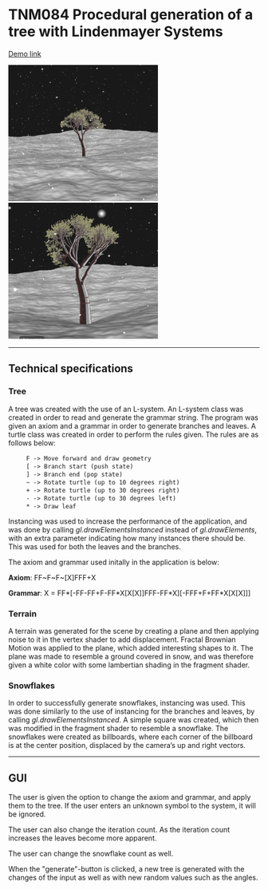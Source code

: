 # TNM084 Procedural generation of a tree with Lindenmayer Systems

[Demo link](https://iriskotsinas.github.io/TNM084-L-System-Project/)

<img src="images/tree2.png" width="300" /> <img src="images/tree3.png" width="300" />

***

## Technical specifications

### Tree
A tree was created with the use of an L-system. An L-system class was created in order to read and generate the grammar string. The program was given an axiom and a grammar in order to generate branches and leaves. A turtle class was created in order to perform the rules given. The rules are as follows below:

         F -> Move forward and draw geometry
         [ -> Branch start (push state)
         ] -> Branch end (pop state)  
         ~ -> Rotate turtle (up to 10 degrees right)
         + -> Rotate turtle (up to 30 degrees right)
         - -> Rotate turtle (up to 30 degrees left)
         * -> Draw leaf

Instancing was used to increase the performance of the application, and was done by calling *gl.drawElementsInstanced* instead of *gl.drawElements*, with an extra parameter indicating how many instances there should be. This was used for both the leaves and the branches.

The axiom and grammar used initally in the application is below:

**Axiom**: FF~F~F~[X]FFF+X

**Grammar**: X = FF*[-FF-FF+F-FF\*X[X[X]]FFF-FF\*X][-FFF+F+FF\*X[X[X]]]

### Terrain
A terrain was generated for the scene by creating a plane and then applying noise to it in the vertex shader to add displacement. Fractal Brownian Motion was applied to the plane, which added interesting shapes to it. The plane was made to resemble a ground covered in snow, and was therefore given a white color with some lambertian shading in the fragment shader.

### Snowflakes
In order to successfully generate snowflakes, instancing was used. This was done similarly to the use of instancing for the branches and leaves, by calling  *gl.drawElementsInstanced*. A simple square was created, which then was modified in the fragment shader to resemble a snowflake. The snowflakes were created as billboards, where each corner of the billboard is at the center position, displaced by the camera’s up and right vectors.

***

## GUI
The user is given the option to change the axiom and grammar, and apply them to the tree. If the user enters an unknown symbol to the system, it will be ignored.

The user can also change the iteration count. As the iteration count increases the leaves become more apparent.

The user can change the snowflake count as well.

When the "generate"-button is clicked, a new tree is generated with the changes of the input as well as with new random values such as the angles.